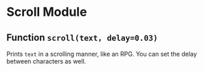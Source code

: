 # Scroll Module
## Function `scroll(text, delay=0.03)`
Prints `text` in a scrolling manner, like an RPG. You can set the delay between characters as well.